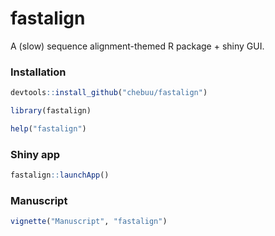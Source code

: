 
# fastalign

<!-- badges: start -->
<!-- badges: end -->

A (slow) sequence alignment-themed R package + shiny GUI.

### Installation
``` r
devtools::install_github("chebuu/fastalign")

library(fastalign)

help("fastalign")
```

### Shiny app
```r
fastalign::launchApp()
```

### Manuscript
```r
vignette("Manuscript", "fastalign")
```